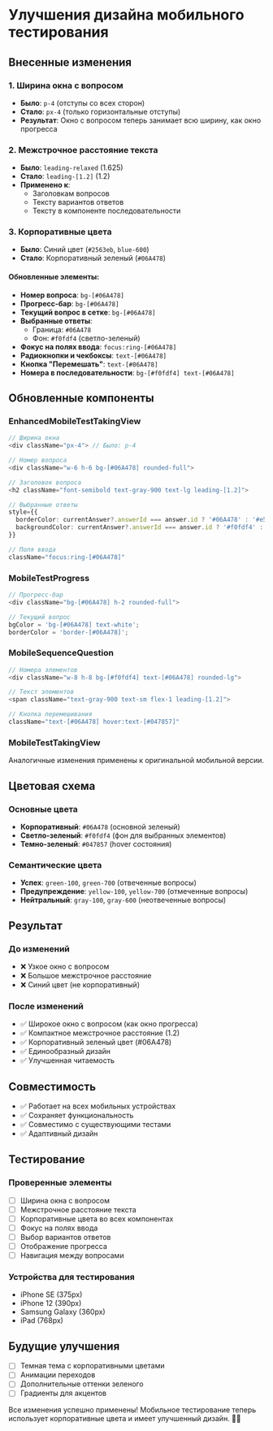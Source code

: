 # Улучшения дизайна мобильного тестирования

## Внесенные изменения

### 1. Ширина окна с вопросом
- **Было**: `p-4` (отступы со всех сторон)
- **Стало**: `px-4` (только горизонтальные отступы)
- **Результат**: Окно с вопросом теперь занимает всю ширину, как окно прогресса

### 2. Межстрочное расстояние текста
- **Было**: `leading-relaxed` (1.625)
- **Стало**: `leading-[1.2]` (1.2)
- **Применено к**:
  - Заголовкам вопросов
  - Тексту вариантов ответов
  - Тексту в компоненте последовательности

### 3. Корпоративные цвета
- **Было**: Синий цвет (`#2563eb`, `blue-600`)
- **Стало**: Корпоративный зеленый (`#06A478`)

#### Обновленные элементы:
- **Номер вопроса**: `bg-[#06A478]`
- **Прогресс-бар**: `bg-[#06A478]`
- **Текущий вопрос в сетке**: `bg-[#06A478]`
- **Выбранные ответы**: 
  - Граница: `#06A478`
  - Фон: `#f0fdf4` (светло-зеленый)
- **Фокус на полях ввода**: `focus:ring-[#06A478]`
- **Радиокнопки и чекбоксы**: `text-[#06A478]`
- **Кнопка "Перемешать"**: `text-[#06A478]`
- **Номера в последовательности**: `bg-[#f0fdf4] text-[#06A478]`

## Обновленные компоненты

### EnhancedMobileTestTakingView
```typescript
// Ширина окна
<div className="px-4"> // Было: p-4

// Номер вопроса
<div className="w-6 h-6 bg-[#06A478] rounded-full">

// Заголовок вопроса
<h2 className="font-semibold text-gray-900 text-lg leading-[1.2]">

// Выбранные ответы
style={{
  borderColor: currentAnswer?.answerId === answer.id ? '#06A478' : '#e5e7eb',
  backgroundColor: currentAnswer?.answerId === answer.id ? '#f0fdf4' : 'transparent'
}}

// Поля ввода
className="focus:ring-[#06A478]"
```

### MobileTestProgress
```typescript
// Прогресс-бар
<div className="bg-[#06A478] h-2 rounded-full">

// Текущий вопрос
bgColor = 'bg-[#06A478] text-white';
borderColor = 'border-[#06A478]';
```

### MobileSequenceQuestion
```typescript
// Номера элементов
<div className="w-8 h-8 bg-[#f0fdf4] text-[#06A478] rounded-lg">

// Текст элементов
<span className="text-gray-900 text-sm flex-1 leading-[1.2]">

// Кнопка перемешивания
className="text-[#06A478] hover:text-[#047857]"
```

### MobileTestTakingView
Аналогичные изменения применены к оригинальной мобильной версии.

## Цветовая схема

### Основные цвета
- **Корпоративный**: `#06A478` (основной зеленый)
- **Светло-зеленый**: `#f0fdf4` (фон для выбранных элементов)
- **Темно-зеленый**: `#047857` (hover состояния)

### Семантические цвета
- **Успех**: `green-100`, `green-700` (отвеченные вопросы)
- **Предупреждение**: `yellow-100`, `yellow-700` (отмеченные вопросы)
- **Нейтральный**: `gray-100`, `gray-600` (неотвеченные вопросы)

## Результат

### До изменений
- ❌ Узкое окно с вопросом
- ❌ Большое межстрочное расстояние
- ❌ Синий цвет (не корпоративный)

### После изменений
- ✅ Широкое окно с вопросом (как окно прогресса)
- ✅ Компактное межстрочное расстояние (1.2)
- ✅ Корпоративный зеленый цвет (#06A478)
- ✅ Единообразный дизайн
- ✅ Улучшенная читаемость

## Совместимость

- ✅ Работает на всех мобильных устройствах
- ✅ Сохраняет функциональность
- ✅ Совместимо с существующими тестами
- ✅ Адаптивный дизайн

## Тестирование

### Проверенные элементы
- [ ] Ширина окна с вопросом
- [ ] Межстрочное расстояние текста
- [ ] Корпоративные цвета во всех компонентах
- [ ] Фокус на полях ввода
- [ ] Выбор вариантов ответов
- [ ] Отображение прогресса
- [ ] Навигация между вопросами

### Устройства для тестирования
- iPhone SE (375px)
- iPhone 12 (390px)
- Samsung Galaxy (360px)
- iPad (768px)

## Будущие улучшения

- [ ] Темная тема с корпоративными цветами
- [ ] Анимации переходов
- [ ] Дополнительные оттенки зеленого
- [ ] Градиенты для акцентов

Все изменения успешно применены! Мобильное тестирование теперь использует корпоративные цвета и имеет улучшенный дизайн. 📱✨
